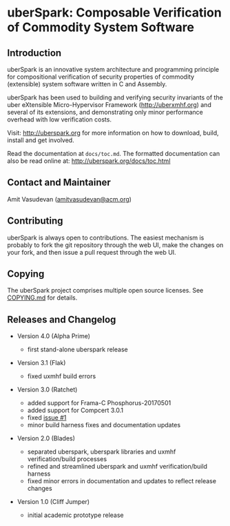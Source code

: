 # uberSpark: Composable Verification of Commodity System Software


## Introduction
uberSpark is an innovative system architecture and programming principle 
for compositional verification of security properties of 
commodity (extensible) system software written in C and Assembly.

uberSpark has been used to building and verifying security invariants of 
the uber eXtensible Micro-Hypervisor Framework (<http://uberxmhf.org>)
and several of its extensions, and demonstrating only minor
performance overhead with low verification costs.

Visit: <http://uberspark.org> for more information on how to download, 
build, install and get involved.

Read the documentation at `docs/toc.md`. The formatted documentation can 
also be read online at: <http://uberspark.org/docs/toc.html>


## Contact and Maintainer
Amit Vasudevan (amitvasudevan@acm.org)


## Contributing

uberSpark is always open to contributions. The easiest mechanism is probably to
fork the git repository through the web UI, make the changes on your fork, 
and then issue a pull request through the web UI.


## Copying

The uberSpark project comprises multiple
open source licenses. See [COPYING.md](COPYING.md) for details.


## Releases and Changelog

* Version 4.0 (Alpha Prime)
	* first stand-alone uberspark release

* Version 3.1 (Flak)
	* fixed uxmhf build errors

* Version 3.0 (Ratchet)
	* added support for Frama-C Phosphorus-20170501
	* added support for Compcert 3.0.1
	* fixed [issue #1](https://github.com/hypcode/uberspark/issues/1)
	* minor build harness fixes and documentation updates


* Version 2.0 (Blades)
	* separated uberspark, uberspark libraries and uxmhf verification/build processes
	* refined and streamlined uberspark and uxmhf verification/build harness
	* fixed minor errors in documentation and updates to reflect release changes


* Version 1.0 (Cliff Jumper)
	* initial academic prototype release


